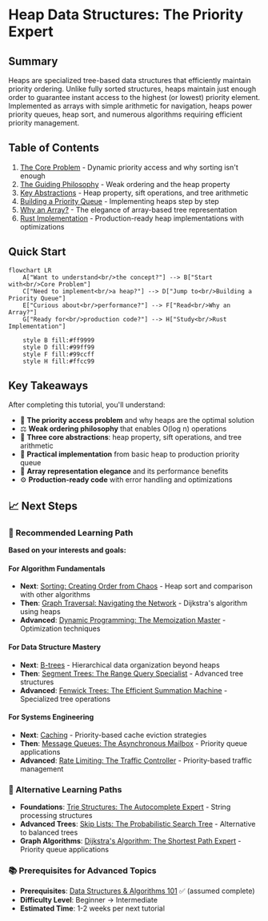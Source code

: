 # Heap Data Structures: The Priority Expert

## Summary

Heaps are specialized tree-based data structures that efficiently maintain priority ordering. Unlike fully sorted structures, heaps maintain just enough order to guarantee instant access to the highest (or lowest) priority element. Implemented as arrays with simple arithmetic for navigation, heaps power priority queues, heap sort, and numerous algorithms requiring efficient priority management.

## Table of Contents

1. [The Core Problem](./01-concepts-01-the-core-problem.md) - Dynamic priority access and why sorting isn't enough
2. [The Guiding Philosophy](./01-concepts-02-the-guiding-philosophy.md) - Weak ordering and the heap property
3. [Key Abstractions](./01-concepts-03-key-abstractions.md) - Heap property, sift operations, and tree arithmetic
4. [Building a Priority Queue](./02-guides-01-building-a-priority-queue.md) - Implementing heaps step by step
5. [Why an Array?](./03-deep-dive-01-why-an-array.md) - The elegance of array-based tree representation
6. [Rust Implementation](./04-rust-implementation.md) - Production-ready heap implementations with optimizations

## Quick Start

```mermaid
flowchart LR
    A["Want to understand<br/>the concept?"] --> B["Start with<br/>Core Problem"]
    C["Need to implement<br/>a heap?"] --> D["Jump to<br/>Building a Priority Queue"]
    E["Curious about<br/>performance?"] --> F["Read<br/>Why an Array?"]
    G["Ready for<br/>production code?"] --> H["Study<br/>Rust Implementation"]
    
    style B fill:#ff9999
    style D fill:#99ff99
    style F fill:#99ccff
    style H fill:#ffcc99
```

## Key Takeaways

After completing this tutorial, you'll understand:

- 🎯 **The priority access problem** and why heaps are the optimal solution
- ⚖️ **Weak ordering philosophy** that enables O(log n) operations
- 🧩 **Three core abstractions**: heap property, sift operations, and tree arithmetic
- 🔨 **Practical implementation** from basic heap to production priority queue
- 🧐 **Array representation elegance** and its performance benefits
- ⚙️ **Production-ready code** with error handling and optimizations

## 📈 Next Steps

### 🎯 Recommended Learning Path
**Based on your interests and goals:**

#### For Algorithm Fundamentals
- **Next**: [Sorting: Creating Order from Chaos](../sorting-creating-order-from-chaos/README.md) - Heap sort and comparison with other algorithms
- **Then**: [Graph Traversal: Navigating the Network](../graph-traversal-navigating-the-network/README.md) - Dijkstra's algorithm using heaps
- **Advanced**: [Dynamic Programming: The Memoization Master](../dynamic-programming-the-memoization-master/README.md) - Optimization techniques

#### For Data Structure Mastery
- **Next**: [B-trees](../b-trees/README.md) - Hierarchical data organization beyond heaps
- **Then**: [Segment Trees: The Range Query Specialist](../segment-trees-the-range-query-specialist/README.md) - Advanced tree structures
- **Advanced**: [Fenwick Trees: The Efficient Summation Machine](../fenwick-trees-the-efficient-summation-machine/README.md) - Specialized tree operations

#### For Systems Engineering
- **Next**: [Caching](../caching/README.md) - Priority-based cache eviction strategies
- **Then**: [Message Queues: The Asynchronous Mailbox](../message-queues-the-asynchronous-mailbox/README.md) - Priority queue applications
- **Advanced**: [Rate Limiting: The Traffic Controller](../rate-limiting-the-traffic-controller/README.md) - Priority-based traffic management

### 🔗 Alternative Learning Paths
- **Foundations**: [Trie Structures: The Autocomplete Expert](../trie-structures-the-autocomplete-expert/README.md) - String processing structures
- **Advanced Trees**: [Skip Lists: The Probabilistic Search Tree](../skip-lists-the-probabilistic-search-tree/README.md) - Alternative to balanced trees
- **Graph Algorithms**: [Dijkstra's Algorithm: The Shortest Path Expert](../dijkstras-algorithm-the-shortest-path-expert/README.md) - Priority queue applications

### 📚 Prerequisites for Advanced Topics
- **Prerequisites**: [Data Structures & Algorithms 101](../data-structures-algorithms-101/README.md) ✅ (assumed complete)
- **Difficulty Level**: Beginner → Intermediate
- **Estimated Time**: 1-2 weeks per next tutorial